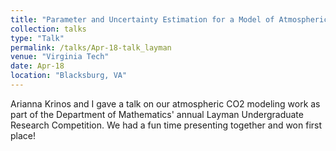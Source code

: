 ```yaml
---
title: "Parameter and Uncertainty Estimation for a Model of Atmospheric CO2 Observations"
collection: talks
type: "Talk"
permalink: /talks/Apr-18-talk_layman
venue: "Virginia Tech"
date: Apr-18
location: "Blacksburg, VA"
---
```


Arianna Krinos and I gave a talk on our atmospheric CO2 modeling work as part of the Department of Mathematics&apos; annual Layman Undergraduate Research Competition. We had a fun time presenting together and won first place!
